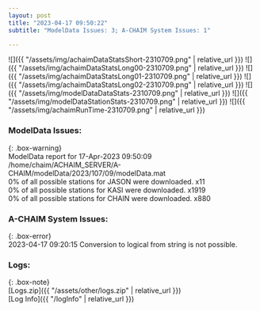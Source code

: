 ```yaml
---
layout: post
title: "2023-04-17 09:50:22"
subtitle: "ModelData Issues: 3; A-CHAIM System Issues: 1"

---
```


![]({{ "/assets/img/achaimDataStatsShort-2310709.png" | relative_url }})
![]({{ "/assets/img/achaimDataStatsLong00-2310709.png" | relative_url }})
![]({{ "/assets/img/achaimDataStatsLong01-2310709.png" | relative_url }})
![]({{ "/assets/img/achaimDataStatsLong02-2310709.png" | relative_url }})
![]({{ "/assets/img/modelDataDataStats-2310709.png" | relative_url }})
![]({{ "/assets/img/modelDataStationStats-2310709.png" | relative_url }})
![]({{ "/assets/img/achaimRunTime-2310709.png" | relative_url }})


### ModelData Issues:  
  
{: .box-warning}  
 ModelData report for 17-Apr-2023 09:50:09   
 /home/chaim/ACHAIM_SERVER/A-CHAIM/modelData/2023/107/09/modelData.mat   
 0% of all possible stations for JASON were downloaded. x11   
 0% of all possible stations for KASI were downloaded. x1919   
 0% of all possible stations for CHAIN were downloaded. x880   
  
### A-CHAIM System Issues:  
  
{: .box-error}  
2023-04-17 09:20:15 Conversion to logical from string is not possible.  

### Logs:  
  
{: .box-note}  
[Logs.zip]({{ "/assets/other/logs.zip" | relative_url }})  
[Log Info]({{ "/logInfo" | relative_url }})  
